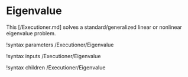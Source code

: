 # Eigenvalue

This [/Executioner.md] solves a standard/generalized linear or nonlinear eigenvalue problem.

!syntax parameters /Executioner/Eigenvalue

!syntax inputs /Executioner/Eigenvalue

!syntax children /Executioner/Eigenvalue
